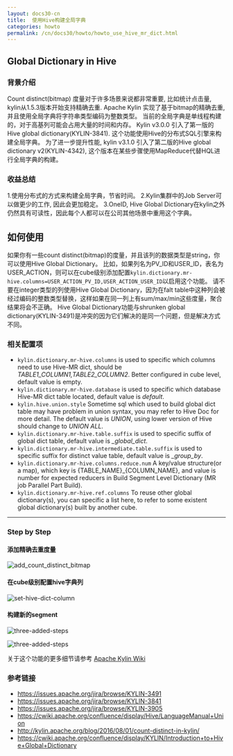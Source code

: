 ```yaml
---
layout: docs30-cn
title:  使用Hive构建全局字典
categories: howto
permalink: /cn/docs30/howto/howto_use_hive_mr_dict.html
---
```


## Global Dictionary in Hive

### 背景介绍
Count distinct(bitmap) 度量对于许多场景来说都非常重要, 比如统计点击量, kylin从1.5.3版本开始支持精确去重.
Apache Kylin 实现了基于bitmap的精确去重, 并且使用全局字典将字符串类型编码为整数类型。
当前的全局字典是单线程构建的，对于高基列可能会占用大量的时间和内存。
Kylin v3.0.0 引入了第一版的 Hive global dictionary(KYLIN-3841). 这个功能使用Hive的分布式SQL引擎来构建全局字典。
为了进一步提升性能, kylin v3.1.0 引入了第二版的Hive global dictionary v2(KYLIN-4342), 这个版本在某些步骤使用MapReduce代替HQL进行全局字典的构建。

### 收益总结
1.使用分布式的方式来构建全局字典，节省时间。
2.Kylin集群中的Job Server可以做更少的工作, 因此会更加稳定。
3.OneID, Hive Global Dictionary在kylin之外仍然具有可读性，因此每个人都可以在公司其他场景中重用这个字典。

## 如何使用
如果你有一些count distinct(bitmap)的度量，并且该列的数据类型是string，你可以使用Hive Global Dictionary。
比如，如果列名为PV_ID和USER_ID，表名为USER_ACTION，则可以在cube级别添加配置`kylin.dictionary.mr-hive.columns=USER_ACTION_PV_ID,USER_ACTION_USER_ID`以启用这个功能。
请不要在integer类型的列使用Hive Global Dictionary，因为在falt table中这种列会被经过编码的整数类型替换，这样如果在同一列上有sum/max/min这些度量，聚合结果将会不正确。
Hive Global Dictionary功能与shrunken global dictionary(KYLIN-3491)是冲突的因为它们解决的是同一个问题，但是解决方式不同。

### 相关配置项

- `kylin.dictionary.mr-hive.columns` is used to specific which columns need to use Hive-MR dict, should be *TABLE1_COLUMN1,TABLE2_COLUMN2*. Better configured in cube level, default value is empty.
- `kylin.dictionary.mr-hive.database` is used to specific which database Hive-MR dict table located, default value is *default*.
- `kylin.hive.union.style` Sometime sql which used to build global dict table may have problem in union syntax, you may refer to Hive Doc for more detail. The default value is *UNION*, using lower version of Hive should change to *UNION ALL*.
- `kylin.dictionary.mr-hive.table.suffix` is used to specific suffix of global dict table, default value is *_global_dict*.
- `kylin.dictionary.mr-hive.intermediate.table.suffix` is used to specific suffix for distinct value table, default value is *_group_by*.
- `kylin.dictionary.mr-hive.columns.reduce.num` A key/value structure(or a map), which key is {TABLE_NAME}_{COLUMN_NAME}, and value is number for expected reducers in Build Segment Level Dictionary (MR job Parallel Part Build).
- `kylin.dictionary.mr-hive.ref.columns` To reuse other global dictionary(s), you can specific a list here, to refer to some existent global dictionary(s) built by another cube.

----

### Step by Step

#### 添加精确去重度量

![add_count_distinct_bitmap](/images/Hive-Global-Dictionary/add-count-distinct.png)

#### 在cube级别配置hive字典列

![set-hive-dict-column](/images/Hive-Global-Dictionary/set-hive-dict-cloumn.png)

#### 构建新的segment

![three-added-steps](/images/Hive-Global-Dictionary/new-added-step-1.png)

![three-added-steps](/images/Hive-Global-Dictionary/new-added-step-2.png)

关于这个功能的更多细节请参考 [Apache Kylin Wiki](https://cwiki.apache.org/confluence/display/KYLIN/Introduction+to+Hive+Global+Dictionary)

### 参考链接

- https://issues.apache.org/jira/browse/KYLIN-3491
- https://issues.apache.org/jira/browse/KYLIN-3841
- https://issues.apache.org/jira/browse/KYLIN-3905
- https://cwiki.apache.org/confluence/display/Hive/LanguageManual+Union
- http://kylin.apache.org/blog/2016/08/01/count-distinct-in-kylin/
- https://cwiki.apache.org/confluence/display/KYLIN/Introduction+to+Hive+Global+Dictionary